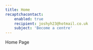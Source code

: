 ```yaml
---
title: Home
recaptchacontact:
    enabled: true
    recipient: joshyh23@hotmail.co.uk
    subject: 'Become a centre'
---
```


Home Page